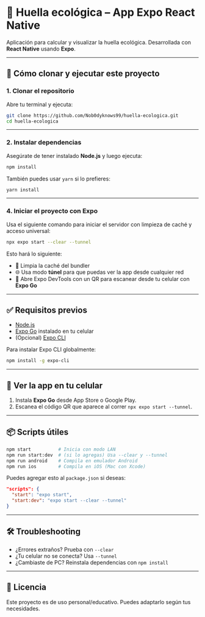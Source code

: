 # 🌱 Huella ecológica – App Expo React Native

Aplicación para calcular y visualizar la huella ecológica. Desarrollada con **React Native** usando **Expo**.

---

## 🚀 Cómo clonar y ejecutar este proyecto

### 1. Clonar el repositorio

Abre tu terminal y ejecuta:

```bash
git clone https://github.com/Nob0dyknows99/huella-ecologica.git
cd huella-ecologica
```

---

### 2. Instalar dependencias

Asegúrate de tener instalado **Node.js** y luego ejecuta:

```bash
npm install
```

También puedes usar `yarn` si lo prefieres:

```bash
yarn install
```

---

### 4. Iniciar el proyecto con Expo

Usa el siguiente comando para iniciar el servidor con limpieza de caché y acceso universal:

```bash
npx expo start --clear --tunnel
```

Esto hará lo siguiente:

- 🧹 Limpia la caché del bundler
- 🌐 Usa modo **túnel** para que puedas ver la app desde cualquier red
- 📱 Abre Expo DevTools con un QR para escanear desde tu celular con **Expo Go**

---

## ✅ Requisitos previos

- [Node.js](https://nodejs.org/)
- [Expo Go](https://expo.dev/client) instalado en tu celular
- (Opcional) [Expo CLI](https://docs.expo.dev/get-started/installation/)

Para instalar Expo CLI globalmente:

```bash
npm install -g expo-cli
```

---

## 📱 Ver la app en tu celular

1. Instala **Expo Go** desde App Store o Google Play.
2. Escanea el código QR que aparece al correr `npx expo start --tunnel`.

---

## 📦 Scripts útiles

```bash
npm start          # Inicia con modo LAN
npm run start:dev  # (si lo agregas) Usa --clear y --tunnel
npm run android    # Compila en emulador Android
npm run ios        # Compila en iOS (Mac con Xcode)
```

Puedes agregar esto al `package.json` si deseas:

```json
"scripts": {
  "start": "expo start",
  "start:dev": "expo start --clear --tunnel"
}
```

---

## 🛠️ Troubleshooting

- ¿Errores extraños? Prueba con `--clear`
- ¿Tu celular no se conecta? Usa `--tunnel`
- ¿Cambiaste de PC? Reinstala dependencias con `npm install`

---

## 📝 Licencia

Este proyecto es de uso personal/educativo. Puedes adaptarlo según tus necesidades.
